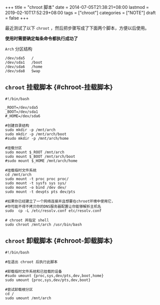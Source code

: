 +++
title = "chroot 脚本"
date = 2014-07-05T21:38:21+08:00
lastmod = 2019-02-10T17:52:29+08:00
tags = ["chroot"]
categories = ["NOTE"]
draft = false
+++

最近测试了以下 `chroot` ，然后把步骤写成了下面两个脚本，方便以后使用。

**使用时需要确定每条命令都执行成功了**

`Arch` 分区结构

```shell
/dev/sda5	/
/dev/sda1	/boot
/dev/sda6	/home
/dev/sda8	Swap
```


## `chroot` 挂载脚本 {#chroot-挂载脚本}

```shell
#!/bin/bash

_ROOT=/dev/sda5
_BOOT=/dev/sda1
#_HOME=/dev/sda6

#创建目录结构
sudo mkdir -p /mnt/arch
sudo mkdir -p /mnt/arch/boot
#sudo mkdir -p /mnt/arch/home

#挂载分区
sudo mount $_ROOT /mnt/arch
sudo mount $_BOOT /mnt/arch/boot
#sudo mount $_HOME /mnt/arch/home

#挂载临时文件系统
cd /mnt/arch
sudo mount -t proc proc proc/
sudo mount -t sysfs sys sys/
sudo mount -o bind /dev dev/
sudo mount -t devpts pts dev/pts

#如果你已经建立了一个网络连接并且想要在chroot环境中使用它，
#你可能不得不拷贝你的DNS服务器配置让你能够解析主机名
sudo  cp -L /etc/resolv.conf etc/resolv.conf

# chroot 并指定 shell
sudo chroot /mnt/arch /usr/bin/bash
```


## `chroot`  卸载脚本 {#chroot-卸载脚本}

```shell
#!/bin/bash

#在退出 chroot 后执行此脚本

#卸载临时文件系统和已挂载的设备
#sudo umount {proc,sys,dev/pts,dev,boot,home}
sudo umount {proc,sys,dev/pts,dev,boot}

#尝试卸载根分区
cd /
sudo umount /mnt/arch
```
